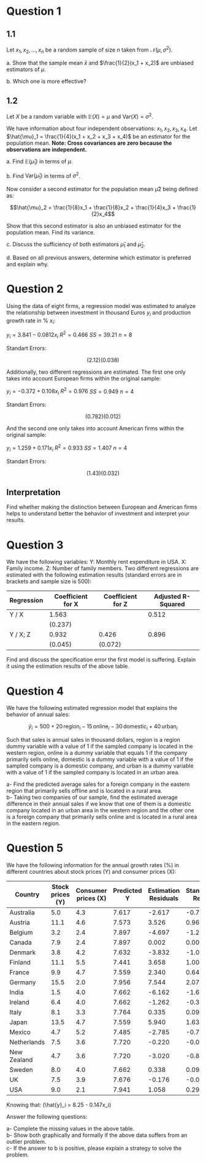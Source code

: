 # Question 1
## 1.1
Let $x_1, x_2, \ldots, x_n$ be a random sample of size $n$ taken from $\mathcal{N}(\mu, \sigma^2)$.

a. Show that the sample mean $\bar{x}$ and $\frac{1}{2}(x_1 + x_2)$ are unbiased estimators of $\mu$.

b. Which one is more effective?


## 1.2

Let $X$ be a random variable with $\mathbb{E}(X) = \mu$ and $\text{Var}(X) = \sigma^2$.

We have information about four independent observations: $x_1, x_2, x_3, x_4$.
Let $\hat{\mu}_1 = \frac{1}{4}(x_1 + x_2 + x_3 + x_4)$ be an estimator for the population mean.
**Note: Cross covariances are zero because the observations are independent.**

a. Find $\mathbb{E}(\hat{\mu}_1)$ in terms of $\mu$.

b. Find $\text{Var}(\hat{\mu}_1)$ in terms of $\sigma^2$.

Now consider a second estimator for the population mean μ̂2 being defined as:

 $$\hat{\mu}_2 = \frac{1}{8}x_1 +  \frac{1}{8}x_2 +  \frac{1}{4}x_3 +  \frac{1}{2}x_4$$

Show that this second estimator is also an unbiased estimator for the population
mean. Find its variance.

c. Discuss the sufficiency of both estimators $\hat{\mu}_1$ and $\hat{\mu}_2$.

d. Based on all previous answers, determine which estimator is preferred and explain why.


# Question 2

Using the data of eight firms, a regression model was estimated to analyze the relationship between investment in thousand Euros $y_i$ and production growth rate in % $x_i$:

$y_i = 3.841 - 0.0812x_i$
$R^2 = 0.466$
$SS = 39.21$
$n = 8$

Standart Errors:

$$(2.12) (0.038)$$

Additionally, two different regressions are estimated. The first one only takes into account European firms within the original sample:

$y_i = -0.372 + 0.108x_i$
$R^2 = 0.976$
$SS = 0.949$
$n = 4$

Standart Errors:

$$(0.782) (0.012)$$

And the second one only takes into account American firms within the original sample:

$y_i = 1.259 + 0.171x_i$
$R^2 = 0.933$
$SS = 1.407$
$n = 4$

Standart Errors:

$$(1.43) (0.032)$$

## Interpretation

Find whether making the distinction between European and American firms helps to understand better the behavior of investment and interpret your results.


# Question 3

We have the following variables:
Y: Monthly rent expenditure in USA.
X: Family income.
Z: Number of family members.
Two different regressions are estimated with the following estimation results (standard errors are in brackets and sample size is 500):

| Regression | Coefficient for X | Coefficient for Z | Adjusted R-Squared |
|------------|--------------------|-------------------|--------------------|
| Y / X      | 1.563              |                   | 0.512              |
|            | (0.237)            |                   |                    |
| Y / X; Z   | 0.932              | 0.426             | 0.896              |
|            | (0.045)            | (0.072)           |                    |

Find and discuss the specification error the first model is suffering. Explain it using the estimation results of the above table.


# Question 4

We have the following estimated regression model that explains the behavior of annual sales:

$$\hat{y}_i = 500 + 20 \, \text{region}_i - 15 \, \text{online}_i - 30 \, \text{domestic}_i + 40 \, \text{urban}_i$$

Such that sales is annual sales in thousand dollars, region is a region dummy variable with a value of 1 if the sampled company is located in the western region, online is a dummy variable that equals 1 if the company primarily sells online, domestic is a dummy variable with a value of 1 if the sampled company is a domestic company, and urban is a dummy variable with a value of 1 if the sampled company is located in an urban area.

a- Find the predicted average sales for a foreign company in the eastern region that primarily sells offline and is located in a rural area.  
b- Taking two companies of our sample, find the estimated average difference in their annual sales if we know that one of them is a domestic company located in an urban area in the western region and the other one is a foreign company that primarily sells online and is located in a rural area in the eastern region.

# Question 5

We have the following information for the annual growth rates (%) in different countries about stock prices (Y) and consumer prices (X):

| Country     | Stock prices (Y) | Consumer prices (X) | Predicted Y | Estimation Residuals | Standardized Residual |
|-------------|------------------|---------------------|-------------|----------------------|-----------------------|
| Australia   | 5.0              | 4.3                 | 7.617       | -2.617               | -0.719                |
| Austria     | 11.1             | 4.6                 | 7.573       | 3.526                | 0.969                 |
| Belgium     | 3.2              | 2.4                 | 7.897       | -4.697               | -1.291                |
| Canada      | 7.9              | 2.4                 | 7.897       | 0.002                | 0.0007                |
| Denmark     | 3.8              | 4.2                 | 7.632       | -3.832               | -1.053                |
| Finland     | 11.1             | 5.5                 | 7.441       | 3.658                | 1.005                 |
| France      | 9.9              | 4.7                 | 7.559       | 2.340                | 0.643                 |
| Germany     | 15.5             | 2.0                 | 7.956       | 7.544                | 2.073                 |
| India       | 1.5              | 4.0                 | 7.662       | -6.162               | -1.693                |
| Ireland     | 6.4              | 4.0                 | 7.662       | -1.262               | -0.346                |
| Italy       | 8.1              | 3.3                 | 7.764       | 0.335                | 0.092                 |
| Japan       | 13.5             | 4.7                 | 7.559       | 5.940                | 1.633                 |
| Mexico      | 4.7              | 5.2                 | 7.485       | -2.785               | -0.765                |
| Netherlands | 7.5              | 3.6                 | 7.720       | -0.220               | -0.060                |
| New Zealand | 4.7              | 3.6                 | 7.720       | -3.020               | -0.830                |
| Sweden      | 8.0              | 4.0                 | 7.662       | 0.338                | 0.092                 |
| UK          | 7.5              | 3.9                 | 7.676       | -0.176               | -0.048                |
| USA         | 9.0              | 2.1                 | 7.941       | 1.058                | 0.291                 |

Knowing that: \(\hat{y}_i = 8.25 - 0.147x_i\)

Answer the following questions:

a- Complete the missing values in the above table.  
b- Show both graphically and formally if the above data suffers from an outlier problem.  
c- If the answer to b is positive, please explain a strategy to solve the problem.






   

